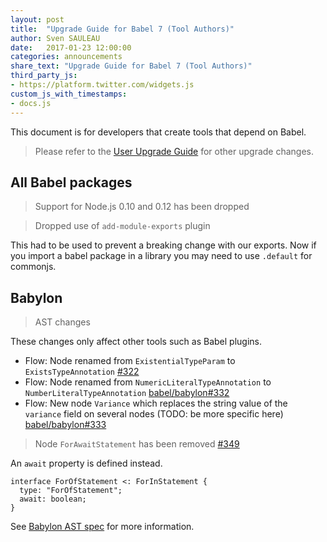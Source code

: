 ```yaml
---
layout: post
title:  "Upgrade Guide for Babel 7 (Tool Authors)"
author: Sven SAULEAU
date:   2017-01-23 12:00:00
categories: announcements
share_text: "Upgrade Guide for Babel 7 (Tool Authors)"
third_party_js:
- https://platform.twitter.com/widgets.js
custom_js_with_timestamps:
- docs.js
---
```


This document is for developers that create tools that depend on Babel.

> Please refer to the [User Upgrade Guide](/blog/2017/01/23/upgrade-guide-for-babel-7) for other upgrade changes.

## All Babel packages

> Support for Node.js 0.10 and 0.12 has been dropped

> Dropped use of `add-module-exports` plugin

This had to be used to prevent a breaking change with our exports. Now if you import a babel package in a library you may need to use `.default` for commonjs.

## Babylon

> AST changes

These changes only affect other tools such as Babel plugins.

* Flow: Node renamed from `ExistentialTypeParam` to `ExistsTypeAnnotation` [#322](https://github.com/babel/babylon/pull/322)
* Flow: Node renamed from `NumericLiteralTypeAnnotation` to `NumberLiteralTypeAnnotation` [babel/babylon#332](https://github.com/babel/babylon/pull/332)
* Flow: New node `Variance` which replaces the string value of the `variance` field on several nodes (TODO: be more specific here) [babel/babylon#333](https://github.com/babel/babylon/pull/333)

> Node `ForAwaitStatement` has been removed [#349](https://github.com/babel/babylon/pull/349)

An `await` property is defined instead.

```text
interface ForOfStatement <: ForInStatement {
  type: "ForOfStatement";
  await: boolean;
}
```

See [Babylon AST spec](https://github.com/babel/babylon/blob/7.0/ast/spec.md) for more information.
